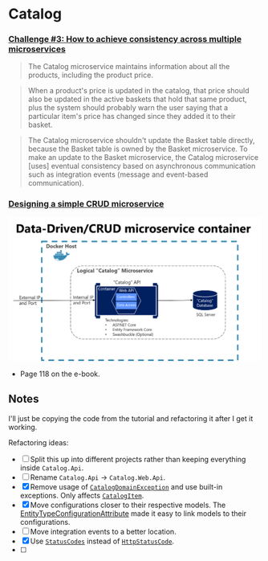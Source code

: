 # Catalog

### [Challenge #3: How to achieve consistency across multiple microservices](https://learn.microsoft.com/en-us/dotnet/architecture/microservices/architect-microservice-container-applications/distributed-data-management#challenge-3-how-to-achieve-consistency-across-multiple-microservices)

> The Catalog microservice maintains information about all the products, including the product price.

> When a product's price is updated in the catalog, that price should also be updated in the active baskets that hold that same product, plus the system should probably warn the user saying that a particular item's price has changed since they added it to their basket.

> The Catalog microservice shouldn't update the Basket table directly, because the Basket table is owned by the Basket microservice. To make an update to the Basket microservice, the Catalog microservice [uses] eventual consistency based on asynchronous communication such as integration events (message and event-based communication).

### [Designing a simple CRUD microservice](https://learn.microsoft.com/en-us/dotnet/architecture/microservices/multi-container-microservice-net-applications/data-driven-crud-microservice#designing-a-simple-crud-microservice)

![Catalog microservice](../../img/logical-catalog-microservice.png)

- Page 118 on the e-book.

## Notes

I'll just be copying the code from the tutorial and refactoring it after I get it working. 

Refactoring ideas:

- [ ] Split this up into different projects rather than keeping everything inside `Catalog.Api`.
- [ ] Rename `Catalog.Api` -> `Catalog.Web.Api`.
- [x] Remove usage of [`CatalogDomainException`](https://github.com/dotnet-architecture/eShopOnContainers/blob/8438a6a652ce7db4e271e7cd47071fc4d58fdb8c/src/Services/Catalog/Catalog.API/Infrastructure/Exceptions/CatalogDomainException.cs) and use built-in exceptions. Only affects [`CatalogItem`](https://github.com/dotnet-architecture/eShopOnContainers/blob/8438a6a652ce7db4e271e7cd47071fc4d58fdb8c/src/Services/Catalog/Catalog.API/Model/CatalogItem.cs#L59).
- [x] Move configurations closer to their respective models. The [EntityTypeConfigurationAttribute](https://learn.microsoft.com/en-us/dotnet/api/microsoft.entityframeworkcore.entitytypeconfigurationattribute?view=efcore-8.0) made it easy to link models to their configurations.
- [ ] Move integration events to a better location.
- [x] Use [`StatusCodes`](https://learn.microsoft.com/en-us/dotnet/api/microsoft.aspnetcore.http.statuscodes?view=aspnetcore-8.0) instead of [`HttpStatusCode`](https://learn.microsoft.com/en-us/dotnet/api/system.net.httpstatuscode?view=net-8.0).
- [ ] 